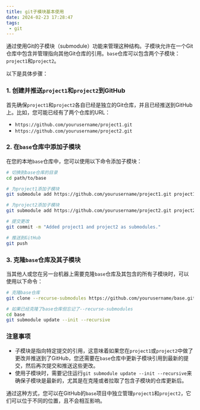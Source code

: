 ```yaml
---
title: git子模块基本使用
date: 2024-02-23 17:28:47
tags:
 - git
---
```


通过使用Git的子模块（submodule）功能来管理这种结构。子模块允许在一个Git仓库中包含并管理指向其他Git仓库的引用。`base`仓库可以包含两个子模块：`project1`和`project2`。

以下是具体步骤：

### 1. 创建并推送`project1`和`project2`到GitHub

首先确保`project1`和`project2`各自已经是独立的Git仓库，并且已经推送到GitHub上。比如，您可能已经有了两个仓库的URL：
- `https://github.com/yourusername/project1.git`
- `https://github.com/yourusername/project2.git`

### 2. 在`base`仓库中添加子模块

在您的本地`base`仓库中，您可以使用以下命令添加子模块：

```bash
# 切换到base仓库的目录
cd path/to/base

# 为project1添加子模块
git submodule add https://github.com/yourusername/project1.git project1

# 为project2添加子模块
git submodule add https://github.com/yourusername/project2.git project2

# 提交更改
git commit -m "Added project1 and project2 as submodules."

# 推送到GitHub
git push
```
<!-- more -->

### 3. 克隆`base`仓库及其子模块

当其他人或您在另一台机器上需要克隆`base`仓库及其包含的所有子模块时，可以使用以下命令：

```bash
# 克隆base仓库
git clone --recurse-submodules https://github.com/yourusername/base.git

# 如果已经克隆了base仓库但忘记了--recurse-submodules
cd base
git submodule update --init --recursive
```

### 注意事项

- 子模块是指向特定提交的引用，这意味着如果您在`project1`或`project2`中做了更改并推送到了GitHub，您还需要在`base`仓库中更新子模块引用到最新的提交，然后再次提交和推送这些更改。
- 使用子模块时，需要记住运行`git submodule update --init --recursive`来确保子模块是最新的，尤其是在克隆或者拉取了包含子模块的仓库更新后。

通过这种方式，您可以在GitHub的`base`项目中独立管理`project1`和`project2`，它们可以位于不同的位置，且不会相互影响。
